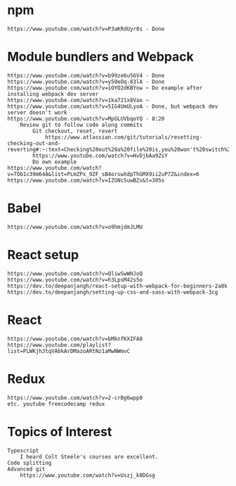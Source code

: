 # npm
    https://www.youtube.com/watch?v=P3aKRdUyr0s - Done 
# Module bundlers and Webpack
    https://www.youtube.com/watch?v=b99ze6u56V4 - Done 
    https://www.youtube.com/watch?v=y50eOq-83lA - Done
    https://www.youtube.com/watch?v=iOYO2dKBYow ~ Do example after installing webpack dev server
    https://www.youtube.com/watch?v=1ka721x8Vao ~
    https://www.youtube.com/watch?v=5IG4UmULyoA - Done, but webpack dev server doesn't work
    https://www.youtube.com/watch?v=MpGLUVbqoYQ - 8:20
        Review git to follow code along commits
            Git checkout, reset, revert
                https://www.atlassian.com/git/tutorials/resetting-checking-out-and-reverting#:~:text=Checking%20out%20a%20file%20is,you%20won't%20switch%20branches.
            https://www.youtube.com/watch?v=HvDjbAa9ZsY
            Do own example
    https://www.youtube.com/watch?v=TOb1c39m64A&list=PLmZPx_9ZF_sB4orswXdpThGMX9ii2uP7Z&index=6
    https://www.youtube.com/watch?v=IZGNcSuwBZs&t=305s

# Babel
    https://www.youtube.com/watch?v=o9hmjdmJLMU
# React setup
    https://www.youtube.com/watch?v=QliwSwWHJoQ
	https://www.youtube.com/watch?v=h3LpsM42s5o
    https://dev.to/deepanjangh/react-setup-with-webpack-for-beginners-2a8k
    https://dev.to/deepanjangh/setting-up-css-and-sass-with-webpack-3cg
# React
    https://www.youtube.com/watch?v=bMknfKXIFA8 
    https://www.youtube.com/playlist?list=PLWKjhJtqVAbkArDMazoARtNz1aMwNWmvC 
# Redux
    https://www.youtube.com/watch?v=2-crBg6wpp0  
    etc. youtube freecodecamp redux
# Topics of Interest
    Typescript
        I heard Colt Steele's courses are excellent.
    Code splitting 
    Advanced git
        https://www.youtube.com/watch?v=Uszj_k0DGsg